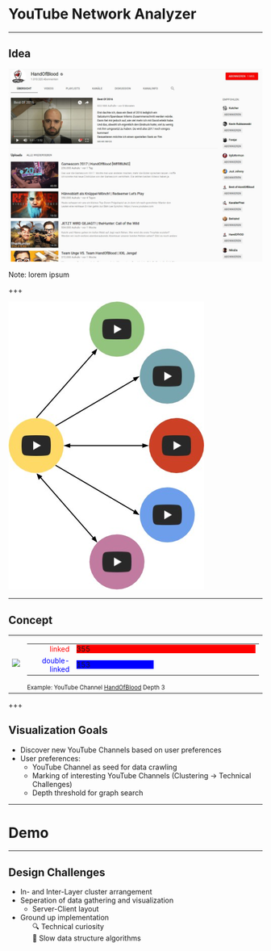 # YouTube Network Analyzer
---
## Idea

<img src="assets/HoB.jpg" style="border:none;"></img>

Note: lorem ipsum

+++

<img src="assets/links.jpg" style="border:none;"></img>

---

## Concept
<table>
  <tr>
    <td>
      <img src="webvis/assets/graph.jpg" style="border:none;"></img>
    </td>
    <td>
      <div>
        <table style="border:none; ">
          <tr>
            <td style="text-align:right;">
              <span style="color:red;"> linked </span>
            </td>
            <td>
              <div style="width:355px; background-color:red;">
                355
              </div>
            </td>
          </tr>
          <tr>
            <td style="text-align:right;">
              <span style="color:blue;"> double-linked </span>
            </td>
            <td>
              <div style="width:153px; background-color:blue;">
                153
              </div>
            </td>
          </tr>
        </table>
        <small>Example: YouTube Channel <a href="https://www.youtube.com/user/HandIOfIBlood">HandOfBlood</a> Depth 3</small>
      </div>
    </td>
  </tr>
</table>




+++

## Visualization Goals

- Discover new YouTube Channels based on user preferences
- User preferences:
  - YouTube Channel as seed for data crawling
  - Marking of interesting YouTube Channels (Clustering -> Technical Challenges)
  - Depth threshold for graph search

---

# Demo

---

## Design Challenges

- In- and Inter-Layer cluster arrangement
- Seperation of data gathering and visualization
  - Server-Client layout
- Ground up implementation
  <ul style="list-style: none;">
    <li>🔍 Technical curiosity </li>
    <li>🐢 Slow data structure algorithms </li>
  </ul>
